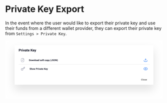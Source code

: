 # Private Key Export

In the event where the user would like to export their private key and use their funds from a different wallet provider, they can export their private key from `Settings > Private Key`.

![Export private key](../.gitbook/assets/privatekeyexport.png)

